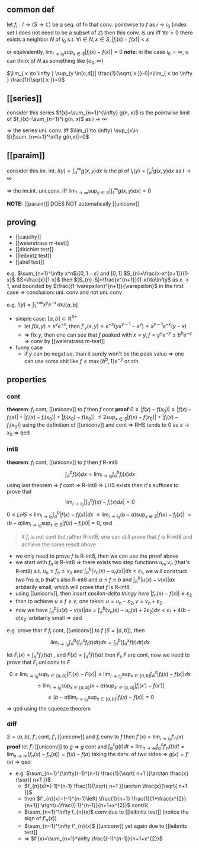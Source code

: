 ## common def
let $f_i: I \to (S \to \mathbb C)$ be a seq. of fn that conv. pointwise to $f$ as $i \to i_0$
(index set $I$ does not need to be a subset of $\mathbb Z$)
then this conv. is uni iff $\forall \varepsilon > 0$ there exists a neighbor $N$ of $i_0$ s.t.
$\forall i\in N, x\in S, |f_i(x)-f(x)| < \varepsilon$

or equivalently, $\lim_{i\to i_0} \sup_{x\in S}|f_i(x)-f(x)| = 0$
**note:** in the case $i_{0}=\infty$, u can think of $N$ as something like $[a_{0}, \infty)$

$\lim_{ x \to \infty } \sup_{y \in[c,d]}| \frac{1}{\sqrt{ x }}-0|=\lim_{ x \to \infty } \frac{1}{\sqrt{ x }}=0$

## [[series]]
consider this series $f(x)=\sum_{n=1}^{\infty} g(n, x)$
is the pointwise limit of $f_i(x)=\sum_{n=1}^i g(n, x)$ as $i\to \infty$

=> the series uni. conv. iff $\lim_{i \to \infty} \sup_{x\in S}|\sum_{n=i+1}^\infty g(n,x)|=0$

## [[paraim]]
consider this im. int. $I(y)=\int_a^\infty g(x,y)dx$
is the pl of $I_t(y)=\int_a^t g(x,y)dx$ as $t \to \infty$

=> the im.int. uni.conv. iff $\lim_{t\to\infty}\sup_{y\in S} |\int_t^\infty g(x,y)dx| = 0$

**NOTE:** [[paraint]] DOES NOT automatically [[uniconv]]

## proving
- [[cauchy]]
- [[weierstrass m-test]]
- [[dirichlet test]]
- [[leibnitz test]]
- [[abel test]]

e.g. $\sum_{n=1}^\infty x^n$/$[0,1-\varepsilon]$ and $[0,1]$
$S_{n}=\frac{x-x^{n+1}}{1-x}$
$S=\frac{x}{1-x}$
then $|S_{n}-S|=\frac{x^{n+1}}{1-x}\to\infty$ as $x\to 1$, and bounded by $\frac{(1-\varepsilon)^{n+1}}{\varepsilon}$ in the first case => conclusion: uni. conv and not uni. conv

e.g. $I(y)=\int _{1}^{+\infty} x^{y}e^{-x} \, dx$/$[a,b]$
- simple case: $[a,b]\subset \mathbb{R}^{0+}$
	- let $f(x,y)=x^{y}e^{ -x }$, then $f'_{y}(x,y)=e^{ -x }(yx^{y-1}-x^{y})=x^{y-1}e^{ -x }(y-x)$
	- => fix $y$, then one can see that $f$ peaked with $x=y, f=y^{y}e^{ -y }\leq b^{b}e^{ -y }$ => conv by [[weierstrass m-test]]
- funny case
	- if $y$ can be negative, than it surely won't be the peak value => one can use some shit like $f\leq \max \{b^{b},1 \}e^{ -y }$ or sth

## properties
### cont
**theorem**: $f_{i}$ cont, [[uniconv]] to $f$ then $f$ cont
**proof**
$0\leq|f(x)-f(x_{0})|\leq|f(x)-f_{i}(x)|+|f_{i}(x)-f_{i}(x_{0})|+|f_{i}(x_{0})-f(x_{0})|$
$\leq 2\sup_{x\in S}|f(x)-f(x_{0})|+|f_{i}(x)-f_{i}(x_{0})|$
using the definition of [[uniconv]] and cont => RHS tends to 0 as $x\to x_{0}$ => qed

### int8
**theorem**: $f_{i}$ cont, [[uniconv]] to $f$ then $f$ R-int8
$$
\int_{a}^b f(x)dx =\lim_{ i \to i_{0} } \int _{a}^{b}f_{i}(x)dx 
$$
using last theorem => $f$ cont => R-int8 => LHS exists
then it's suffices to prove that
$$
\lim_{ i \to i_{0} } \left|\int _{a}^{b} f(x)-f_{i}(x)dx\right|=0
$$
$0\leq LHS\leq \lim_{ i \to i_{0} } \int _{a}^{b} |f(x)-f_{i}(x)|dx$
$\leq \lim_{ i \to i_{0} } (b-a)\sup_{x\in S}|f(x)-f_{i}(x)|$
$=(b-a)\lim_{ i \to i_{0} }\sup_{x\in S}|f(x)-f_{i}(x)| = 0$, qed

>if $f_{i}$ is not cont but rather R-int8, one can still prove that $f$ is R-int8 and achieve the same result above
- we only need to prove $f$ is R-int8, then we can use the proof above
- we start with $f_{n}$ is R-int8 => there exists two step functions $u_{n},v_{n}$ (that's R-int8) s.t. $u_{n}\leq f_{n}\leq v_{n}$ and $\int_{a}^{b}|v_{n}(x)-u_{n}(x)|dx < \varepsilon_{1}$, we will construct two fns $a,b$ that's also R-int8 and $a\leq f\leq b$ and $\int _{a}^{b}|u(x)-v(x)|dx$ arbitarily small, which will prove that $f$ is R-int8
- using [[uniconv]], then *insert epsilon-delta thingy here* $|f_{n}(x)-f(x)|\leq \varepsilon_{2}$
- then to achieve $u\leq f\leq v$, one takes: $u=u_{n}-\varepsilon_{2}, v=v_{n}+\varepsilon_{2}$
- now we have $\int _{a}^{b}|u(x)-v(x)|dx=\int _{a}^b (v_{n}(x)-u_{n}(x)+2\varepsilon_{2})dx$$<\varepsilon_{1}+4(b-a)\varepsilon_{2}$: arbitarily small => qed

e.g. prove that if $f_{i}$ cont, [[uniconv]] to $f$ ($S=[a,b]$), then
$$
\lim_{ i \to i_{0} } \int _{a}^b \left( \int _{a}^xf_{i}(t)dt\right)dx = \int _{a}^b\left( \int _{a}^x f(t)dt  \right) dx 
$$
let $F_{i}(x)=\int _{a}^xf_{i}(t)dt$ , and $F(x)=\int _{a}^xf(t)dt$
then $F_{i},F$ are cont, now we need to prove that $F_{i}$ uni conv to $F$
$$
0\leq\lim_{ i \to i_{0} } \sup_{x\in [a,b]} |F_{i}(x)-F(x)|\leq\lim_{ i \to i_{0} } \sup_{x\in[a,b]}\int _{a}^x  \left|f_{i}(x)-f(x)\right|dx 
$$
$$
\leq \lim_{ i \to i_{0} } \sup_{x\in[a,b]}(x-a)\sup_{x'\in[x,a]}|f_{i}(x')-f(x')|$$
$$\leq (b-a)\lim_{ i \to i_{0} } \sup_{x\in[a,b]}|f_{i}(x)-f(x)| = 0
$$
=> qed using the squeeze theorem

### diff
$S=(a,b)$, $f'_{i}$ cont, $f'_{i}$ [[uniconv]] and $f_{i}$ conv to $f$ then $f'(x)=\lim_{ i \to i_{0} }f'_{n}(x)$
**proof**
let $f'_{i}$ [[uniconv]] to $g$ => $g$ cont and
$\int_{a}^x g(t)dt=\lim_{ n \to \infty }\int _{a}^xf'_{n}(t)dt=\lim_{ n \to \infty }(f_{n}(x)-f_{n}(a))=f(x)-f(a)$
taking the derv. of two sides => $g(x)=f'(x)$ => qed

- e.g. $\sum_{n=1}^{\infty}(-1)^{n-1} \frac{1}{\sqrt{ n+1 }}\arctan \frac{x}{\sqrt{ n+1 }}$
	- $f_{n}(x)=(-1)^{n-1} \frac{1}{\sqrt{ n+1 }}\arctan \frac{x}{\sqrt{ n+1 }}$
	- then $f'_{n}(x)=(-1)^{n-1}\left( \frac{1}{n+1} \frac{1}{1+\frac{x^{2}}{n+1}} \right)=\frac{(-1)^{n-1}}{n+1+x^{2}}$ cont/$\mathbb R$
	- $\sum_{n=1}^\infty f_{n}(x)$ conv due to [[leibnitz test]] (notice the sign of $f'_{n}(x)$)
	- $\sum_{n=1}^\infty f'_{n}(x)$ [[uniconv]] yet again due to [[leibnitz test]]
	- => $f'(x)=\sum_{n=1}^\infty \frac{(-1)^{n-1}}{n+1+x^{2}}$

